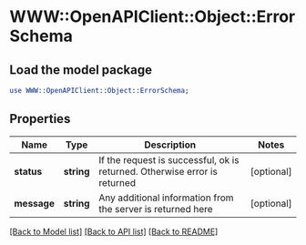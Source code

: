 # WWW::OpenAPIClient::Object::ErrorSchema

## Load the model package
```perl
use WWW::OpenAPIClient::Object::ErrorSchema;
```

## Properties
Name | Type | Description | Notes
------------ | ------------- | ------------- | -------------
**status** | **string** | If the request is successful, ok is returned. Otherwise error is returned | [optional] 
**message** | **string** | Any additional information from the server is returned here | [optional] 

[[Back to Model list]](../README.md#documentation-for-models) [[Back to API list]](../README.md#documentation-for-api-endpoints) [[Back to README]](../README.md)


